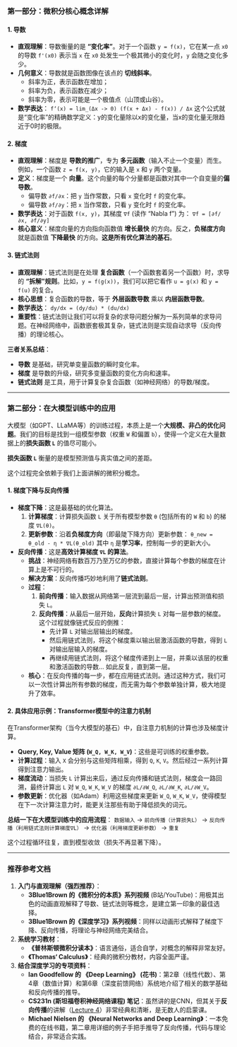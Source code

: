 ### 第一部分：微积分核心概念详解

#### 1. 导数

- **直观理解**：导数衡量的是 **“变化率”**。对于一个函数 `y = f(x)`，它在某一点 `x0` 的导数 `f'(x0)` 表示当 `x` 在 `x0` 处发生一个极其微小的变化时，`y` 会随之变化多少。
- **几何意义**：导数就是函数图像在该点的 **切线斜率**。
  - 斜率为正，表示函数在增加；
  - 斜率为负，表示函数在减少；
  - 斜率为零，表示可能是一个极值点（山顶或山谷）。
- **数学表达**：
  `f‘(x) = lim_(Δx -> 0) (f(x + Δx) - f(x)) / Δx`
  这个公式就是“变化率”的精确数学定义：y的变化量除以x的变化量，当x的变化量无限趋近于0时的极限。

#### 2. 梯度

- **直观理解**：梯度是 **导数的推广**，专为 **多元函数**（输入不止一个变量）而生。例如，一个函数 `z = f(x, y)`，它的输入是 `x` 和 `y` 两个变量。
- **定义**：梯度是一个 **向量**。这个向量的每个分量都是函数对其中一个自变量的**偏导数**。
  - 偏导数 `∂f/∂x`：把 `y` 当作常数，只看 `x` 变化时 `f` 的变化率。
  - 偏导数 `∂f/∂y`：把 `x` 当作常数，只看 `y` 变化时 `f` 的变化率。
- **数学表达**：对于函数 `f(x, y)`，其梯度 `∇f` (读作 “Nabla f”) 为：
  `∇f = [∂f/∂x, ∂f/∂y]`
- **核心意义**：梯度向量的方向指向函数值 **增长最快** 的方向。反之，**负梯度方向** 就是函数值 **下降最快** 的方向。**这是所有优化算法的基石**。

#### 3. 链式法则

- **直观理解**：链式法则是在处理 **复合函数**（一个函数套着另一个函数）时，求导的 **“拆解”规则**。比如，`y = f(g(x))`，我们可以把它看作 `u = g(x)` 和 `y = f(u)` 的复合。
- **核心思想**：复合函数的导数，等于 **外层函数导数** 乘以 **内层函数导数**。
- **数学表达**：
  `dy/dx = (dy/du) * (du/dx)`
- **重要性**：链式法则让我们可以将复杂的求导问题分解为一系列简单的求导问题。在神经网络中，函数嵌套极其复杂，链式法则是实现自动求导（反向传播）的理论核心。

**三者关系总结**：

- **导数** 是基础，研究单变量函数的瞬时变化率。
- **梯度** 是导数的升级，研究多变量函数的变化方向和速率。
- **链式法则** 是工具，用于计算复杂复合函数（如神经网络）的导数/梯度。

------

### 第二部分：在大模型训练中的应用

大模型（如GPT、LLaMA等）的训练过程，本质上是一个**大规模、非凸的优化问题**。我们的目标是找到一组模型参数（权重 `W` 和偏置 `b`），使得一个定义在大量数据上的**损失函数 `L`** 的值尽可能小。

**损失函数 `L`** 衡量的是模型预测值与真实值之间的差距。

这个过程完全依赖于我们上面讲解的微积分概念。

#### 1. 梯度下降与反向传播

- **梯度下降**：这是最基础的优化算法。
  1. **计算梯度**：计算损失函数 `L` 关于所有模型参数 `θ` (包括所有的 `W` 和 `b`) 的梯度 `∇L(θ)`。
  2. **更新参数**：沿着**负梯度方向**（即最陡下降方向）更新参数：
     `θ_new = θ_old - η * ∇L(θ_old)`
     其中 `η` 是**学习率**，控制每一步的更新大小。
- **反向传播**：这是**高效计算梯度 `∇L` 的算法**。
  - **挑战**：神经网络有数百万乃至万亿的参数，直接计算每个参数的梯度在计算上是不可行的。
  - **解决方案**：反向传播巧妙地利用了**链式法则**。
  - **过程**：
    1. **前向传播**：输入数据从网络第一层流到最后一层，计算出预测值和损失 `L`。
    2. **反向传播**：从最后一层开始，**反向**计算损失 `L` 对每一层参数的梯度。这个过程就像链式反应的倒推：
       - 先计算 `L` 对输出层输出的梯度。
       - 然后用链式法则，将这个梯度乘以输出层激活函数的导数，得到 `L` 对输出层输入的梯度。
       - 再继续用链式法则，将这个梯度传递到上一层，并乘以该层的权重和激活函数的导数... 如此反复，直到第一层。
  - **核心**：在反向传播的每一步，都在应用链式法则。通过这种方式，我们可以一次性计算出所有参数的梯度，而无需为每个参数单独计算，极大地提升了效率。

#### 2. 具体应用示例：Transformer模型中的注意力机制

在Transformer架构（当今大模型的基石）中，自注意力机制的计算也涉及梯度计算。

- **Query, Key, Value 矩阵 (`W_Q, W_K, W_V`)**：这些是可训练的权重参数。
- **计算过程**：输入 `X` 会分别与这些矩阵相乘，得到 `Q`, `K`, `V`。然后经过一系列计算得到注意力输出。
- **梯度流动**：当损失 `L` 计算出来后，通过反向传播和链式法则，梯度会一路回溯，最终计算出 `L` 对 `W_Q`, `W_K`, `W_V` 的梯度 `∂L/∂W_Q`, `∂L/∂W_K`, `∂L/∂W_V`。
- **参数更新**：优化器（如Adam）利用这些梯度来更新 `W_Q`, `W_K`, `W_V`，使得模型在下一次计算注意力时，能更关注那些有助于降低损失的词元。

**总结一下在大模型训练中的应用流程**：
`数据输入` -> `前向传播（计算损失L）` -> `反向传播（利用链式法则计算梯度∇L）` -> `优化器（利用梯度更新参数）` -> `重复`

这个过程循环往复，直到模型收敛（损失不再显著下降）。

------

### 推荐参考文档

1. **入门与直观理解（强烈推荐）**：
   - **3Blue1Brown 的《微积分的本质》系列视频** (B站/YouTube)：用极其出色的动画直观解释了导数、链式法则等概念，是建立第一印象的最佳选择。
   - **3Blue1Brown 的《深度学习》系列视频**：同样以动画形式解释了梯度下降、反向传播，将理论与神经网络完美结合。
2. **系统学习教材**：
   - **《普林斯顿微积分读本》**：语言通俗，适合自学，对概念的解释非常友好。
   - **《Thomas‘ Calculus》**：经典的微积分教材，内容全面严谨。
3. **结合深度学习的专项资料**：
   - **Ian Goodfellow 的 《Deep Learning》 (花书)**：第2章（线性代数）、第4章（数值计算）和第6章（深度前馈网络）系统地介绍了相关的数学基础和反向传播的推导。
   - **CS231n (斯坦福卷积神经网络课程) 笔记**：虽然讲的是CNN，但其关于**反向传播**的讲解（[Lecture 4](http://cs231n.stanford.edu/slides/2017/cs231n_2017_lecture4.pdf)）非常经典和清晰，是无数人的启蒙课。
   - **Michael Nielsen 的 《Neural Networks and Deep Learning》**：一本免费的在线书籍，第二章用详细的例子手把手推导了反向传播，代码与理论结合，非常适合实践。